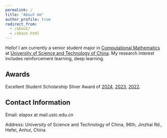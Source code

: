 ```yaml
---
permalink: /
title: "About me"
author_profile: true
redirect_from: 
  - /about/
  - /about.html
---
```


Hello! I am currently a senior student major in [Computational Mathematics](https://math.ustc.edu.cn/ENGLISH/list.htm) at [University of Science and Technology of China](http://en.ustc.edu.cn/). My research interest includes reinforcement learning, deep learning. 


Awards
------
Excellent Student Scholarship Silver Award of [2024](https://math.ustc.edu.cn/2024/1110/c18650a660140/page.htm), [2023](https://math.ustc.edu.cn/2023/1025/c18650a615737/page.htm), [2022](https://math.ustc.edu.cn/2022/1025/c18650a577998/page.htm).


Contact Information
------
Email: elapsx at mail.ustc.edu.cn

Address: University of Science and Technology of China, 96th, Jinzhai Rd., Hefei, Anhui, China
